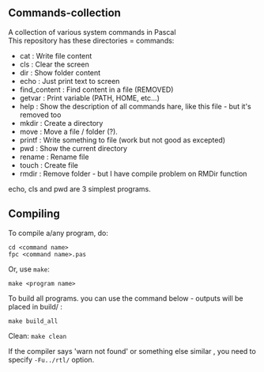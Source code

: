 ## Commands-collection
A collection of various system commands in Pascal <br>
This repository has these directories = commands:
* cat                 : Write file content
* cls                 : Clear the screen
* dir                 : Show folder content
* echo                : Just print text to screen
* find_content        : Find content in a file (REMOVED)
* getvar              : Print variable (PATH, HOME, etc...)
* help                : Show the description of all commands hare, like this file - but it's removed too
* mkdir               : Create a directory
* move                : Move a file / folder (?).
* printf              : Write something to file (work but not good as excepted)
* pwd                 : Show the current directory 
* rename              : Rename file
* touch               : Create file
* rmdir               : Remove folder - but I have compile problem on RMDir function

echo, cls and pwd are 3 simplest programs.

## Compiling
To compile a/any program, do:
```
cd <command name>
fpc <command name>.pas
```

Or, use ```make```:
```
make <program name>
```

To build all programs. you can use the command below - outputs will be placed in build/ :
```
make build_all
```

Clean: ```make clean```

If the compiler says 'warn not found' or something else similar , you need to specify ```-Fu../rtl/``` option.
